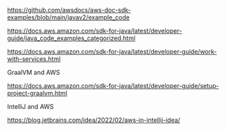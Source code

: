 https://github.com/awsdocs/aws-doc-sdk-examples/blob/main/javav2/example_code

https://docs.aws.amazon.com/sdk-for-java/latest/developer-guide/java_code_examples_categorized.html

https://docs.aws.amazon.com/sdk-for-java/latest/developer-guide/work-with-services.html

GraalVM and AWS

https://docs.aws.amazon.com/sdk-for-java/latest/developer-guide/setup-project-graalvm.html

IntelliJ and AWS

https://blog.jetbrains.com/idea/2022/02/aws-in-intellij-idea/


